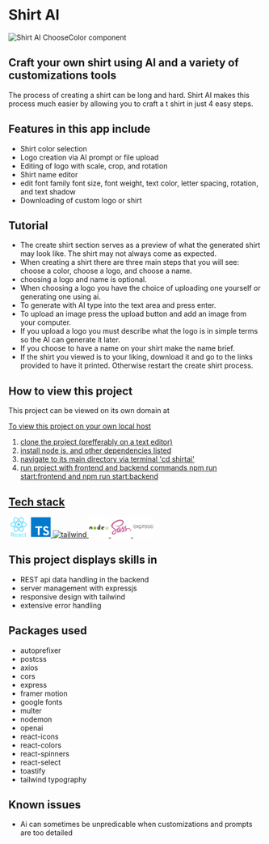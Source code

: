 # Shirt AI

![Shirt AI ChooseColor component](sa-home.png.png)

## Craft your own shirt using AI and a variety of customizations tools

The process of creating a shirt can be long and hard. Shirt AI makes this process much easier by allowing you to craft a t shirt in just 4 easy steps.

## Features in this app include

* Shirt color selection
* Logo creation via AI prompt or file upload
* Editing of logo with scale, crop, and rotation
* Shirt name editor
* edit font family font size, font weight, text color, letter spacing, rotation, and text shadow
* Downloading of custom logo or shirt

## Tutorial
* The create shirt section serves as a preview of what the generated shirt may look like. The shirt may not always come as expected.
* When creating a shirt there are three main steps that you will see: choose a color, choose a logo, and choose a name.
* choosing a logo and name is optional.
* When choosing a logo you have the choice of uploading one yourself or generating one using ai.
* To generate with AI type into the text area and press enter.
* To upload an image press the upload button and add an image from your computer.
* If you upload a logo you must describe what the logo is in simple terms so the AI can generate it later.
* If you choose to have a name on your shirt make the name brief.
* If the shirt you viewed is to your liking, download it and go to the links provided to have it printed. Otherwise restart the create shirt process.

## How to view this project 

This project can be viewed on its own domain at <a href="shirtai.com">

To view this project on your own local host

1. clone the project (prefferably on a text editor)
2. install node js, and other dependencies listed
3. navigate to its main directory via terminal 'cd shirtai'
4. run project with frontend and backend commands npm run start:frontend and npm run start:backend

## Tech stack
<p align="left"> <a href="https://reactjs.org/" target="_blank" rel="noreferrer"> <img src="https://raw.githubusercontent.com/devicons/devicon/master/icons/react/react-original-wordmark.svg" alt="react" width="40" height="40"/></a> <a href="https://www.typescriptlang.org/" target="_blank" rel="noreferrer"> <img src="https://raw.githubusercontent.com/devicons/devicon/master/icons/typescript/typescript-original.svg" alt="typescript" width="40" height="40"/> </a><a href="https://tailwindcss.com/" target="_blank" rel="noreferrer"> <img src="https://www.vectorlogo.zone/logos/tailwindcss/tailwindcss-icon.svg" alt="tailwind" width="40" height="40"/> </a><a href="https://nodejs.org" target="_blank" rel="noreferrer"> <img src="https://raw.githubusercontent.com/devicons/devicon/master/icons/nodejs/nodejs-original-wordmark.svg" alt="nodejs" width="40" height="40"/> </a><a href="https://sass-lang.com" target="_blank" rel="noreferrer"> <img src="https://raw.githubusercontent.com/devicons/devicon/master/icons/sass/sass-original.svg" alt="sass" width="40" height="40"/> </a> <a href="https://expressjs.com" target="_blank" rel="noreferrer"> <img src="https://raw.githubusercontent.com/devicons/devicon/master/icons/express/express-original-wordmark.svg" alt="express" width="40" height="40"/> </a> </p>

## This project displays skills in

* REST api data handling in the backend
* server management with expressjs
* responsive design with tailwind
* extensive error handling

## Packages used

* autoprefixer
* postcss
* axios
* cors
* express
* framer motion
* google fonts
* multer
* nodemon
* openai
* react-icons
* react-colors
* react-spinners
* react-select
* toastify
* tailwind typography

## Known issues

* Ai can sometimes be unpredicable when customizations and prompts are too detailed
